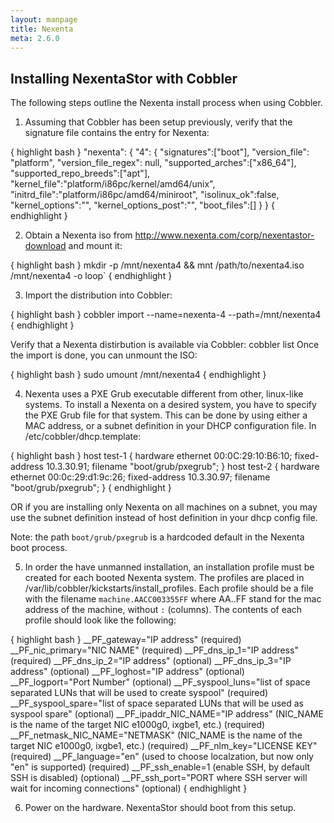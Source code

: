 ```yaml
---
layout: manpage
title: Nexenta
meta: 2.6.0
---
```


## Installing NexentaStor with Cobbler

The following steps outline the Nexenta install process when using Cobbler.

1) Assuming that Cobbler has been setup previously, verify that the signature file contains the entry for Nexenta: 

{ highlight bash }
  "nexenta": {
    "4": {
      "signatures":["boot"],
      "version_file": "platform",
      "version_file_regex": null,
      "supported_arches":["x86_64"],
      "supported_repo_breeds":["apt"],
      "kernel_file":"platform/i86pc/kernel/amd64/unix",
      "initrd_file":"platform/i86pc/amd64/miniroot",
      "isolinux_ok":false,
      "kernel_options":"",
      "kernel_options_post":"",
      "boot_files":[]
    }
  }
{ endhighlight }

2) Obtain a Nexenta iso from http://www.nexenta.com/corp/nexentastor-download and mount it: 

{ highlight bash }
mkdir -p /mnt/nexenta4 && mnt /path/to/nexenta4.iso /mnt/nexenta4 -o loop`
{ endhighlight }

3) Import the distribution into Cobbler: 

{ highlight bash }
cobbler import --name=nexenta-4 --path=/mnt/nexenta4
{ endhighlight }

Verify that a Nexenta distirbution is available via Cobbler: cobbler list
Once the import is done, you can unmount the ISO: 

{ highlight bash }
sudo umount /mnt/nexenta4
{ endhighlight }

4) Nexenta uses a PXE Grub executable different from other, linux-like systems. To install a Nexenta on a desired system, you have to specify the PXE Grub file for that system. This can be done by using either a MAC address, or a subnet definition in your DHCP configuration file. In /etc/cobbler/dhcp.template:

{ highlight bash }
  host test-1 {
    hardware ethernet 00:0C:29:10:B6:10;
    fixed-address 10.3.30.91;
    filename "boot/grub/pxegrub";
  }
  host test-2 {
    hardware ethernet 00:0c:29:d1:9c:26;
    fixed-address 10.3.30.97;
    filename "boot/grub/pxegrub";
  }
{ endhighlight }

OR if you are installing only Nexenta on all machines on a subnet, you may use the subnet definition instead of host definition in your dhcp config file.

Note: the path `boot/grub/pxegrub` is a hardcoded default in the Nexenta boot process.

5) In order the have unmanned installation, an installation profile must be created for each booted Nexenta system. The profiles are placed in /var/lib/cobbler/kickstarts/install_profiles. Each profile should be a file with the filename `machine.AACC003355FF` where AA..FF stand for the mac address of the machine, without `:` (columns). The contents of each profile should look like the following:

{ highlight bash }
__PF_gateway="IP address" (required)
__PF_nic_primary="NIC NAME" (required)
__PF_dns_ip_1="IP address" (required)
__PF_dns_ip_2="IP address" (optional)
__PF_dns_ip_3="IP address" (optional)
__PF_loghost="IP address" (optional)
__PF_logport="Port Number" (optional)
__PF_syspool_luns="list of space separated LUNs that will be used to create syspool" (required)
__PF_syspool_spare="list of space separated LUNs that will be used as syspool spare" (optional)
__PF_ipaddr_NIC_NAME="IP address" (NIC_NAME is the name of the target NIC e1000g0, ixgbe1, etc.) (required)
__PF_netmask_NIC_NAME="NETMASK" (NIC_NAME is the name of the target NIC e1000g0, ixgbe1, etc.) (required)
__PF_nlm_key="LICENSE KEY" (required)
__PF_language="en" (used to choose localzation, but now only "en" is supported) (required)
__PF_ssh_enable=1 (enable SSH, by default SSH is disabled) (optional)
__PF_ssh_port="PORT where SSH server will wait for incoming connections" (optional)
{ endhighlight }

6) Power on the hardware. NexentaStor should boot from this setup. 

